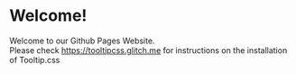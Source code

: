 # Welcome!
Welcome to our Github Pages Website.  
Please check https://tooltipcss.glitch.me for instructions on the installation of Tooltip.css
